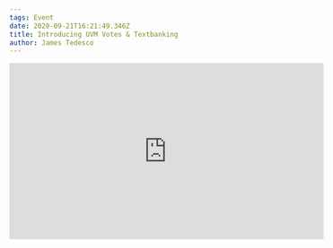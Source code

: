 ```yaml
---
tags: Event
date: 2020-09-21T16:21:49.346Z
title: Introducing UVM Votes & Textbanking
author: James Tedesco
---
```

<iframe width="560" height="315" src="https://www.youtube.com/embed/PDm5_dCBacY" title="YouTube video player" frameborder="0" allow="accelerometer; autoplay; clipboard-write; encrypted-media; gyroscope; picture-in-picture" allowfullscreen></iframe>